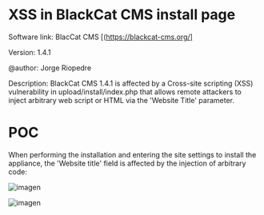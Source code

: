 # XSS in BlackCat CMS install page

Software link: BlacCat CMS [(https://blackcat-cms.org/]

Version: 1.4.1

@author: Jorge Riopedre

Description: BlackCat CMS 1.4.1 is affected by a Cross-site scripting (XSS) vulnerability in upload/install/index.php that allows remote attackers to inject arbitrary web script or HTML via the 'Website Title' parameter.

# POC

When performing the installation and entering the site settings to install the appliance, the 'Website title' field is affected by the injection of arbitrary code:

![imagen](https://github.com/Gi0rgi0R/xss_installation_blackcat_cms_1.4.1/assets/145793179/dccd86dd-8fa8-4db3-a47e-20994b1c18a1)


![imagen](https://github.com/Gi0rgi0R/xss_installation_blackcat_cms_1.4.1/assets/145793179/bf8c4a17-e240-4e3c-8b83-9ee71b111b1f)

